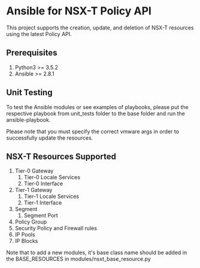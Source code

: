 # Ansible for NSX-T Policy API

This project supports the creation, update, and deletion of NSX-T resources using the latest Policy API.

## Prerequisites
1. Python3 >= 3.5.2
2. Ansible >= 2.8.1

## Unit Testing
To test the Ansible modules or see examples of playbooks, please put the respective playbook from unit_tests folder to the base folder and run the ansible-playbook.

Please note that you must specify the correct vmware args in order to successfully update the resources.

## NSX-T Resources Supported
1. Tier-0 Gateway
   1. Tier-0 Locale Services
   2. Tier-0 Interface
2. Tier-1 Gateway
   1. Tier-1 Locale Services
   2. Tier-1 Interface
3. Segment
   1. Segment Port
4. Policy Group
5. Security Policy and Firewall rules
6. IP Pools
7. IP Blocks

Note that to add a new modules, it's base class name should be added in the BASE_RESOURCES in modules/nsxt_base_resource.py